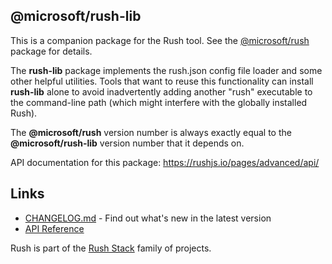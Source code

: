 ## @microsoft/rush-lib

This is a companion package for the Rush tool.  See the
[@microsoft/rush](https://www.npmjs.com/package/@microsoft/rush)
package for details.

The **rush-lib** package implements the rush.json config file loader
and some other helpful utilities.  Tools that want to reuse this
functionality can install **rush-lib** alone to avoid inadvertently
adding another "rush" executable to the command-line path (which
might interfere with the globally installed Rush).

The **@microsoft/rush** version number is always exactly equal
to the **@microsoft/rush-lib** version number that it depends on.

API documentation for this package: https://rushjs.io/pages/advanced/api/

## Links

- [CHANGELOG.md](
  https://github.com/microsoft/rushstack/blob/master/apps/rush/CHANGELOG.md) - Find
  out what's new in the latest version
- [API Reference](https://api.rushstack.io/pages/rush-lib/)

Rush is part of the [Rush Stack](https://rushstack.io/) family of projects.
